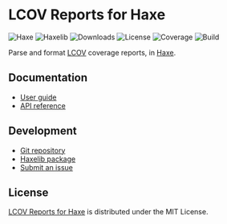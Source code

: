 # LCOV Reports for Haxe
![Haxe](https://badgen.net/badge/haxe/%3E%3D4.2.0/green) ![Haxelib](https://badgen.net/haxelib/v/lcov) ![Downloads](https://badgen.net/haxelib/d/lcov) ![License](https://badgen.net/badge/license/MIT/blue) ![Coverage](https://badgen.net/coveralls/c/github/cedx/lcov.hx/main) ![Build](https://badgen.net/github/checks/cedx/lcov.hx/main)

Parse and format [LCOV](http://ltp.sourceforge.net/coverage/lcov.php) coverage reports, in [Haxe](https://haxe.org).

## Documentation
- [User guide](https://cedx.github.io/lcov.hx)
- [API reference](https://cedx.github.io/lcov.hx/api)

## Development
- [Git repository](https://github.com/cedx/lcov.hx)
- [Haxelib package](https://lib.haxe.org/p/lcov)
- [Submit an issue](https://github.com/cedx/lcov.hx/issues)

## License
[LCOV Reports for Haxe](https://github.com/cedx/lcov.hx) is distributed under the MIT License.
